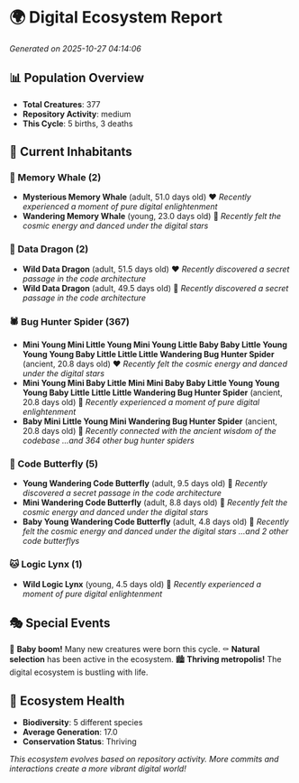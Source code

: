 # 🌍 Digital Ecosystem Report
*Generated on 2025-10-27 04:14:06*

## 📊 Population Overview
- **Total Creatures**: 377
- **Repository Activity**: medium
- **This Cycle**: 5 births, 3 deaths

## 👥 Current Inhabitants

### 🐋 Memory Whale (2)
- **Mysterious Memory Whale** (adult, 51.0 days old) ❤️
  *Recently experienced a moment of pure digital enlightenment*
- **Wandering Memory Whale** (young, 23.0 days old) 💛
  *Recently felt the cosmic energy and danced under the digital stars*

### 🐉 Data Dragon (2)
- **Wild Data Dragon** (adult, 51.5 days old) ❤️
  *Recently discovered a secret passage in the code architecture*
- **Wild Data Dragon** (adult, 49.5 days old) 💛
  *Recently discovered a secret passage in the code architecture*

### 🕷️ Bug Hunter Spider (367)
- **Mini Young Mini Little Young Mini Young Little Baby Baby Little Young Young Young Baby Little Little Little Wandering Bug Hunter Spider** (ancient, 20.8 days old) ❤️
  *Recently felt the cosmic energy and danced under the digital stars*
- **Mini Young Mini Baby Little Mini Mini Baby Baby Little Young Young Young Baby Little Little Little Wandering Bug Hunter Spider** (ancient, 20.8 days old) 💛
  *Recently experienced a moment of pure digital enlightenment*
- **Baby Mini Little Young Mini Wandering Bug Hunter Spider** (ancient, 20.8 days old) 💛
  *Recently connected with the ancient wisdom of the codebase*
  *...and 364 other bug hunter spiders*

### 🦋 Code Butterfly (5)
- **Young Wandering Code Butterfly** (adult, 9.5 days old) 💛
  *Recently discovered a secret passage in the code architecture*
- **Mini Wandering Code Butterfly** (adult, 8.8 days old) 💚
  *Recently felt the cosmic energy and danced under the digital stars*
- **Baby Young Wandering Code Butterfly** (adult, 4.8 days old) 💚
  *Recently felt the cosmic energy and danced under the digital stars*
  *...and 2 other code butterflys*

### 🐱 Logic Lynx (1)
- **Wild Logic Lynx** (young, 4.5 days old) 💚
  *Recently experienced a moment of pure digital enlightenment*

## 🎭 Special Events

🎉 **Baby boom!** Many new creatures were born this cycle.
⚰️ **Natural selection** has been active in the ecosystem.
🏙️ **Thriving metropolis!** The digital ecosystem is bustling with life.

## 🔬 Ecosystem Health
- **Biodiversity**: 5 different species
- **Average Generation**: 17.0
- **Conservation Status**: Thriving

*This ecosystem evolves based on repository activity. More commits and interactions create a more vibrant digital world!*